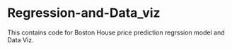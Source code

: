 # Regression-and-Data_viz
This contains code for Boston House price prediction regrssion model and Data Viz.
